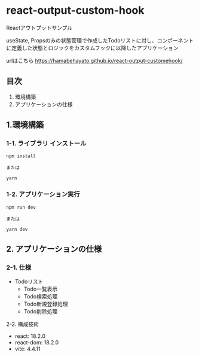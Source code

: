# react-output-custom-hook

Reactアウトプットサンプル

useState, Propsのみの状態管理で作成したTodoリストに対し、コンポーネントに定義した状態とロジックをカスタムフックに以降したアプリケーション

urlはこちら https://hamabehayato.github.io/react-output-customehook/

## 目次
1. 環境構築
2. アプリケーションの仕様

## 1.環境構築

### 1-1. ライブラリ インストール

```
npm install

または

yarn
```

### 1-2. アプリケーション実行

```
npm run dev

または

yarn dev
```

## 2. アプリケーションの仕様

### 2-1. 仕様
- Todoリスト
  - Todo一覧表示
  - Todo検索処理
  - Todo新規登録処理
  - Todo削除処理

2-2. 構成技術
- react: 18.2.0
- react-dom: 18.2.0
- vite: 4.4.11

